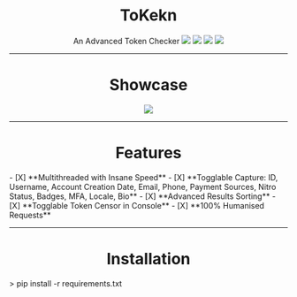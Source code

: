 <h1 align="center">ToKekn</h1>
<p align="center">
An Advanced Token Checker
<img src="https://img.shields.io/github/license/TurfuGoldy/ToKekn">
<img src="https://img.shields.io/github/downloads/TurfuGoldy/ToKekn/total">
<img src="https://img.shields.io/github/stars/TurfuGoldy/ToKekn">
<img src="https://img.shields.io/github/forks/TurfuGoldy/ToKekn">
</p>

-----

<h1 align="center">Showcase</h1>
<p align="center">
  <img src="https://i.imgur.com/FA5MDQP.gif">
</p>

-----

<h1 align="center">Features</h1>
- [X] **Multithreaded with Insane Speed**
- [X] **Togglable Capture: ID, Username, Account Creation Date, Email, Phone, Payment Sources, Nitro Status, Badges, MFA, Locale, Bio**
- [X] **Advanced Results Sorting**
- [X] **Togglable Token Censor in Console**
- [X] **100% Humanised Requests**

-----

<h1 align="center">Installation</h1>
> pip install -r requirements.txt
